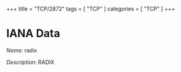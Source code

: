 +++
title = "TCP/2872"
tags = [ "TCP" ]
categories = [ "TCP" ]
+++

# IANA Data

_Name:_ radix

_Description:_ RADIX

